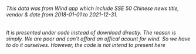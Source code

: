 ###### This data was from Wind app which include SSE 50 Chinese news title, vendor & date from 2018-01-01 to 2021-12-31. 
###### It is presented under code instead of download directly. The reason is simply. We are poor and can't afford an offical acount for wind. So we have to do it ourselves. However, the code is not intend to present here

